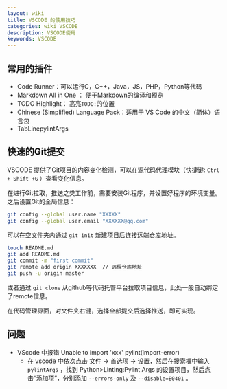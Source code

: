 ```yaml
---
layout: wiki
title: VSCODE 的使用技巧
categories: wiki VSCODE
description: VSCODE使用
keywords: VSCODE
---
```


## 常用的插件

+ Code Runner：可以运行C，C++，Java，JS，PHP，Python等代码
+ Markdown All in One ： 便于Markdown的编译和预览
+ TODO Highlight： 高亮`TODO:`的位置
+ Chinese (Simplified) Language Pack：适用于 VS Code 的中文（简体）语言包
+ TabLinepylintArgs

## 快速的Git提交

VSCODE 提供了Git项目的内容变化检测，可以在源代码代理模块（快捷键: `Ctrl + Shift +G` ）查看变化信息。

在进行Git拉取，推送之类工作前，需要安装Git程序，并设置好程序的环境变量。之后设置Git的全局信息：
```bash
git config --global user.name "XXXXX" 
git config --global user.email "XXXXXX@qq.com"
```
可以在空文件夹内通过 `git init` 新建项目后连接远端仓库地址。
```bash
touch README.md 
git add README.md 
git commit -m "first commit" 
git remote add origin XXXXXXX  // 远程仓库地址
git push -u origin master
```

或者通过 `git clone` 从github等代码托管平台拉取项目信息，此处一般自动绑定了remote信息。

在代码管理界面，对文件夹右键，选择全部提交后选择推送，即可实现。


## 问题

+ VScode 中报错 Unable to import 'xxx' pylint(import-error) 
  + 在 vscode 中依次点击 文件 -> 首选项 -> 设置，然后在搜索框中输入 `pylintArgs` ，找到 Python>Linting:Pylint Args 的设置项目，然后点击“添加项”，分别添加 `--errors-only` 及 `--disable=E0401` 。